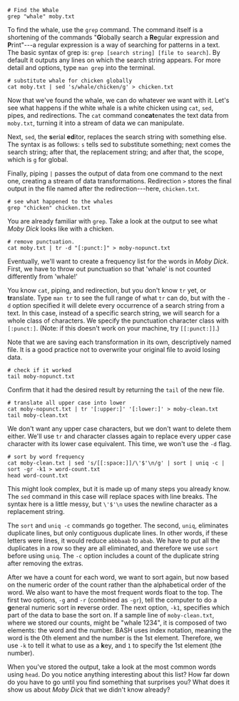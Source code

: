 ---
---

```
# Find the Whale
grep "whale" moby.txt
```

To find the whale, use the `grep` command. The command itself is a shortening
of the commands "**G**lobally search a **Re**gular expression and
**P**rint"---a regular expression is a way of searching for patterns in a text.
The basic syntax of grep is: `grep [search string] [file to search]`. By
default it outputs any lines on which the search string appears. For more
detail and options, type `man grep` into the terminal.

```
# substitute whale for chicken globally
cat moby.txt | sed 's/whale/chicken/g' > chicken.txt
```

Now that we've found the whale, we can do whatever we want with it. Let's see
what happens if the white whale is a white chicken using `cat`, `sed`, pipes,
and redirections. The `cat` command con**cat**enates the text data from `moby.txt`, turning
it into a stream of data we can manipulate. 

Next, `sed`, the **s**erial **ed**itor, replaces the search string with
something else. The syntax is as follows: `s` tells sed to substitute
something; next comes the search string; after that, the replacement string;
and after that, the scope, which is `g` for global.

Finally, piping `|` passes the output of data from one
command to the next one, creating a stream of data transformations. Redirection
`>` stores the final output in the file named after the redirection---here,
`chicken.txt`.

```
# see what happened to the whales
grep "chicken" chicken.txt
```
You are already familiar with `grep`. Take a look at the output to see what
*Moby Dick* looks like with a chicken.

```
# remove punctuation.
cat moby.txt | tr -d "[:punct:]" > moby-nopunct.txt
```
Eventually, we'll want to create a frequency list for the words in *Moby Dick*.
First, we have to throw out punctuation so that 'whale' is not counted
differently from 'whale!' 

You know `cat`, piping, and redirection, but you don't know `tr` yet, or
**tr**anslate. Type `man tr` to see the full range of what `tr` can do, but
with the `-d` option specified it will delete every occurrence of a search
string from a text. In this case, instead of a specific search string, we will
search for a whole class of characters. We specify the punctuation character
class with `[:punct:]`. (Note: if this doesn't work on your machine, try
`[[:punct:]]`.)

Note that we are saving each transformation in its own, descriptively named
file. It is a good practice not to overwrite your original file to avoid losing
data.

```
# check if it worked
tail moby-nopunct.txt
```
Confirm that it had the desired result by returning the `tail` of the new file.

```
# translate all upper case into lower
cat moby-nopunct.txt | tr '[:upper:]' '[:lower:]' > moby-clean.txt
tail moby-clean.txt
```

We don't want any upper case characters, but we don't want to delete them
either. We'll use `tr` and character classes again to replace every upper case
character with its lower case equivalent. This time, we won't use the `-d`
flag.

```
# sort by word frequency
cat moby-clean.txt | sed 's/[[:space:]]/\'$'\n/g' | sort | uniq -c | sort -gr -k1 > word-count.txt
head word-count.txt
```

This might look complex, but it is made up of many steps you already know. The
`sed` command in this case will replace spaces with line breaks. The syntax
here is a little messy, but `\'$'\n` uses the newline character as a
replacement string. 

The `sort` and `uniq -c` commands go together. The second, `uniq`, eliminates
duplicate lines, but only contiguous duplicate lines. In other words, if these
letters were lines, it would reduce `abbbaab` to `abab`. We have to put all the
duplicates in a row so they are all eliminated, and therefore we use `sort`
before using `uniq`. The `-c` option includes a count of the duplicate string
after removing the extras.

After we have a count for each word, we want to sort again, but now based on
the numeric order of the count rather than the alphabetical order of the word.
We also want to have the most frequent words float to the top. The first two
options, `-g` and `-r` (combined as `-gr`), tell the computer to do a
**g**eneral numeric sort in **r**everse order. The next option, `-k1`,
specifies which part of the data to base the sort on. If a sample line of
`moby-clean.txt`, where we stored our counts, might be "whale 1234", it is
composed of two elements: the word and the number. BASH uses index notation,
meaning the word is the 0th element and the number is the 1st element.
Therefore, we use `-k` to tell it what to use as a **k**ey, and `1` to specify
the 1st element (the number). 

When you've stored the output, take a look at the most common words using
`head`. Do you notice anything interesting about this list? How far down do you
have to go until you find something that surprises you? What does it show us
about *Moby Dick* that we didn't know already?
